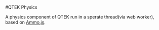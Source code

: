 #QTEK Physics

A physics component of QTEK run in a sperate thread(via web worker), based on [Ammo.js](https://github.com/kripken/ammo.js).